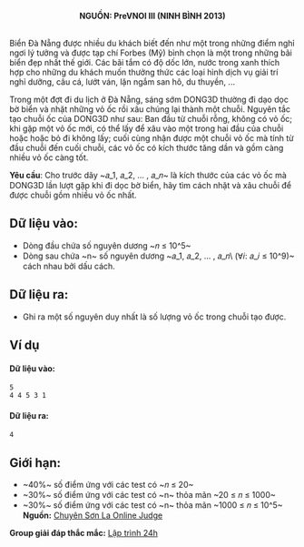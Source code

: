 **<center>NGUỒN: PreVNOI Ⅲ (NINH BÌNH 2013)</center>**
<br>

Biển Đà Nẵng được nhiều du khách biết đến như một trong những điểm nghỉ ngơi lý tưởng và được tạp chí Forbes (Mỹ) bình chọn là một trong những bãi biển đẹp nhất thế giới. Các bãi tắm có độ dốc lớn, nước trong xanh thích hợp cho những du khách muốn thưởng thức các loại hình dịch vụ giải trí nghỉ dưỡng, câu cá, lướt ván, lặn ngắm san hô, du thuyền, ...

Trong một đợt đi du lịch ở Đà Nẵng, sáng sớm DONG3D thường đi dạo dọc bờ biển và nhặt những vỏ ốc rồi xâu chúng lại thành một chuỗi. Nguyên tắc tạo chuỗi ốc của DONG3D như sau: Ban đầu từ chuỗi rỗng, không có vỏ ốc; khi gặp một vỏ ốc mới, có thể lấy để xâu vào một trong hai đầu của chuỗi hoặc hoặc bỏ đi không lấy; cuối cùng nhận được một chuỗi vỏ ốc mà tính từ đầu chuỗi đến cuối chuỗi, các vỏ ốc có kích thước tăng dần và gồm càng nhiều vỏ ốc càng tốt. 

**Yêu cầu**: Cho trước dãy ~𝑎_1, 𝑎_2, … , 𝑎_𝑛~ là kích thước của các vỏ ốc mà DONG3D lần lượt gặp khi đi dọc bờ biển, hãy tìm cách nhặt và xâu chuỗi để được chuỗi gồm nhiều vỏ ốc nhất. 

## Dữ liệu vào:
- Dòng đầu chứa số nguyên dương ~𝑛 ≤ 10^5~ 
- Dòng sau chứa  ~n~ số nguyên dương ~𝑎_1, 𝑎_2, … , 𝑎_𝑛\ (∀𝑖: 𝑎_𝑖 ≤ 10^9)~ cách nhau bởi dấu cách. 

## Dữ liệu ra:
- Ghi ra một số nguyên duy nhất là số lượng vỏ ốc trong chuỗi tạo được. 

## Ví dụ
#### Dữ liệu vào: 
```
5 
4 4 5 3 1
```

#### Dữ liệu ra:
```
4 
```

## Giới hạn:
- ~40\%~ số điểm ứng với các test có ~𝑛 ≤ 20~ 
- ~30\%~ số điểm ứng với các test có  ~n~ thỏa mãn ~20 ≤ 𝑛 ≤ 1000~
- ~30\%~ số điểm ứng với các test có ~n~ thỏa mãn ~1000 ≤ 𝑛 ≤ 10^5~ 
**Nguồn:** [Chuyên Sơn La Online Judge](http://csloj.ddns.net/)

**Group giải đáp thắc mắc:** [Lập trình 24h](https://www.facebook.com/groups/1386904321519984)